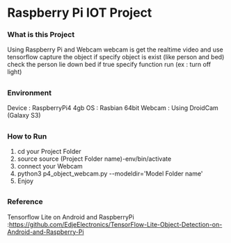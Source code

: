 # Raspberry Pi IOT Project
### What is this Project
Using Raspberry Pi and Webcam
webcam is get the realtime video and use tensorflow capture the object
if specify object is exist (like person and bed)
check the person lie down bed
if true specify function run (ex : turn off light)

##
### Environment
Device : RaspberryPi4 4gb
OS : Rasbian 64bit
Webcam : Using DroidCam (Galaxy S3)
##
### How to Run
1. cd your Project Folder
2. source source (Project Folder name)-env/bin/activate
3. connect your Webcam
4. python3 p4_object_webcam.py --modeldir='Model Folder name'
5. Enjoy
##
### Reference
Tensorflow Lite on Android and RaspberryPi :https://github.com/EdjeElectronics/TensorFlow-Lite-Object-Detection-on-Android-and-Raspberry-Pi
